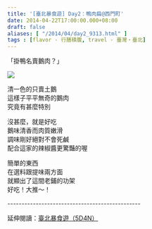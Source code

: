 ```yaml
---
title: '[臺北暴食遊] Day2：鴨肉扁@西門町'
date: 2014-04-22T17:00:00.000+08:00
draft: false
aliases: [ "/2014/04/day2_9313.html" ]
tags : [flavor - 行膳積腹, travel - 臺灣・臺北]
---
```


「掛鴨名賣鵝肉？」  

[![](https://2.bp.blogspot.com/-EXv0pN93zbQ/XDGfAD1HAVI/AAAAAAAAEfs/LXnoBwx62yABqNpgkFKrOpfzwFgURcpvACLcBGAs/s640/54.jpg)](https://2.bp.blogspot.com/-EXv0pN93zbQ/XDGfAD1HAVI/AAAAAAAAEfs/LXnoBwx62yABqNpgkFKrOpfzwFgURcpvACLcBGAs/s1600/54.jpg)

清一色的只賣土鵝  
這樣子平平無奇的鵝肉  
究竟有甚麼特別  
  
沒甚麼，就是好吃  
鵝味清香而肉質嫩滑  
調味剛好絕對不會死鹹  
配合這家的辣椒醬更驚豔的喔  
  
簡單的東西  
在選料跟提味兩方面  
就顯出了這間老鋪的功架  
好吃！大推～！  
  
\-----------------------------------------------  
  
延伸閱讀：[臺北暴食遊（5D4N）](http://www.hidie.net/2014/05/5d4n.html)